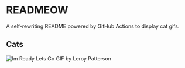 # READMEOW

A self-rewriting README powered by GitHub Actions to display cat gifs.

## Cats

![Im Ready Lets Go GIF by Leroy Patterson](https://media3.giphy.com/media/CjmvTCZf2U3p09Cn0h/200.gif?cid=9acd02daizuesfac7vkohg8h8we4a2rs693xlio57aypylex&ep=v1_gifs_search&rid=200.gif&ct=g)

